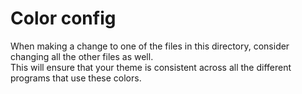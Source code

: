# Color config

When making a change to one of the files in this directory, consider changing all the other files as well.  
This will ensure that your theme is consistent across all the different programs that use these colors.
